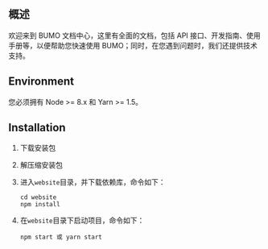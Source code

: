 ## 概述

欢迎来到 BUMO 文档中心，这里有全面的文档，包括 API 接口、开发指南、使用手册等，以便帮助您快速使用 BUMO；同时，在您遇到问题时，我们还提供技术支持。

## Environment

您必须拥有 Node >= 8.x 和 Yarn >= 1.5。

## Installation

1. 下载安装包
1. 解压缩安装包
1. 进入`website`目录，并下载依赖库，命令如下：

   ```shell
   cd website
   npm install
   ```
1. 在`website`目录下启动项目，命令如下：

   ```shell
   npm start 或 yarn start
   ```